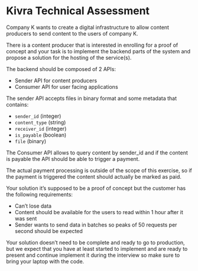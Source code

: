 # Kivra Technical Assessment

Company K wants to create a digital infrastructure to allow content producers to send content to the users of company K.

There is a content producer that is interested in enrolling for a proof of concept and your task is to implement the backend parts of the system and propose a solution for the hosting of the service(s).

The backend should be composed of 2 APIs:

- Sender API for content producers
- Consumer API for user facing applications

The sender API accepts files in binary format and some metadata that contains:

- `sender_id` (integer)
- `content_type` (string)
- `receiver_id` (integer)
- `is_payable` (boolean)
- `file` (binary)

The Consumer API allows to query content by sender_id and if the content is payable the API should be able to trigger a payment.

The actual payment processing is outside of the scope of this exercise, so if the payment is triggered the content should actually be marked as paid.

Your solution it’s supposed to be a proof of concept but the customer has the following requirements:

- Can’t lose data
- Content should be available for the users to read within 1 hour after it was sent
- Sender wants to send data in batches so peaks of 50 requests per second should be expected

Your solution doesn’t need to be complete and ready to go to production, but we expect that you have at least started to implement and are ready to present and continue implement it during the interview so make sure to bring your laptop with the code.
